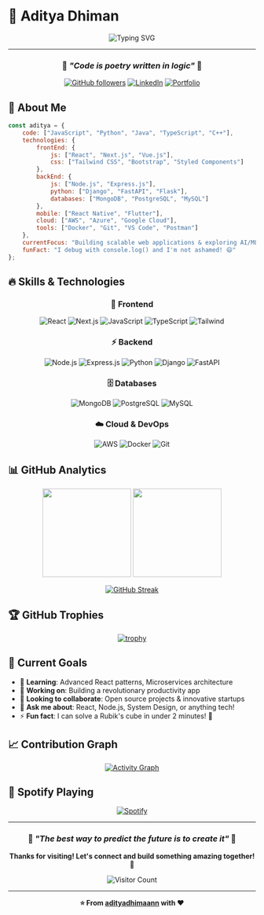 # 🚀 Aditya Dhiman

<div align="center">
  
![Typing SVG](https://readme-typing-svg.herokuapp.com?font=Fira+Code&weight=600&size=28&duration=4000&pause=1000&color=00D9FF&center=true&vCenter=true&multiline=true&repeat=false&width=600&height=100&lines=Full+Stack+Developer;Problem+Solver+%26+Tech+Enthusiast)

</div>

---

<div align="center">
  
### 🌟 *"Code is poetry written in logic"* 🌟

[![GitHub followers](https://img.shields.io/github/followers/adityadhimaann?style=for-the-badge&logo=github&logoColor=white&labelColor=101010&color=00D9FF)](https://github.com/adityadhimaann)
[![LinkedIn](https://img.shields.io/badge/LinkedIn-Connect-blue?style=for-the-badge&logo=linkedin&logoColor=white&labelColor=101010&color=0077B5)](https://linkedin.com/in/yourprofile)
[![Portfolio](https://img.shields.io/badge/Portfolio-Visit-orange?style=for-the-badge&logo=firefox&logoColor=white&labelColor=101010&color=FF5722)](https://yourportfolio.com)

</div>

## 🎯 About Me

```javascript
const aditya = {
    code: ["JavaScript", "Python", "Java", "TypeScript", "C++"],
    technologies: {
        frontEnd: {
            js: ["React", "Next.js", "Vue.js"],
            css: ["Tailwind CSS", "Bootstrap", "Styled Components"]
        },
        backEnd: {
            js: ["Node.js", "Express.js"],
            python: ["Django", "FastAPI", "Flask"],
            databases: ["MongoDB", "PostgreSQL", "MySQL"]
        },
        mobile: ["React Native", "Flutter"],
        cloud: ["AWS", "Azure", "Google Cloud"],
        tools: ["Docker", "Git", "VS Code", "Postman"]
    },
    currentFocus: "Building scalable web applications & exploring AI/ML",
    funFact: "I debug with console.log() and I'm not ashamed! 😄"
};
```

## 🔥 Skills & Technologies

<div align="center">

### 🎨 Frontend
![React](https://img.shields.io/badge/React-20232A?style=for-the-badge&logo=react&logoColor=61DAFB)
![Next.js](https://img.shields.io/badge/Next.js-000000?style=for-the-badge&logo=nextdotjs&logoColor=white)
![JavaScript](https://img.shields.io/badge/JavaScript-F7DF1E?style=for-the-badge&logo=javascript&logoColor=black)
![TypeScript](https://img.shields.io/badge/TypeScript-007ACC?style=for-the-badge&logo=typescript&logoColor=white)
![Tailwind](https://img.shields.io/badge/Tailwind_CSS-38B2AC?style=for-the-badge&logo=tailwind-css&logoColor=white)

### ⚡ Backend
![Node.js](https://img.shields.io/badge/Node.js-339933?style=for-the-badge&logo=nodedotjs&logoColor=white)
![Express.js](https://img.shields.io/badge/Express.js-000000?style=for-the-badge&logo=express&logoColor=white)
![Python](https://img.shields.io/badge/Python-3776AB?style=for-the-badge&logo=python&logoColor=white)
![Django](https://img.shields.io/badge/Django-092E20?style=for-the-badge&logo=django&logoColor=green)
![FastAPI](https://img.shields.io/badge/FastAPI-009688?style=for-the-badge&logo=FastAPI&logoColor=white)

### 🗄️ Databases
![MongoDB](https://img.shields.io/badge/MongoDB-4EA94B?style=for-the-badge&logo=mongodb&logoColor=white)
![PostgreSQL](https://img.shields.io/badge/PostgreSQL-316192?style=for-the-badge&logo=postgresql&logoColor=white)
![MySQL](https://img.shields.io/badge/MySQL-005C84?style=for-the-badge&logo=mysql&logoColor=white)

### ☁️ Cloud & DevOps
![AWS](https://img.shields.io/badge/AWS-FF9900?style=for-the-badge&logo=amazon-aws&logoColor=white)
![Docker](https://img.shields.io/badge/Docker-2CA5E0?style=for-the-badge&logo=docker&logoColor=white)
![Git](https://img.shields.io/badge/Git-F05032?style=for-the-badge&logo=git&logoColor=white)

</div>

## 📊 GitHub Analytics

<div align="center">
  
<img height="180em" src="https://github-readme-stats-eight-theta.vercel.app/api?username=adityadhimaann&show_icons=true&theme=react&include_all_commits=true&count_private=true"/>
<img height="180em" src="https://github-readme-stats-eight-theta.vercel.app/api/top-langs/?username=adityadhimaann&layout=compact&langs_count=8&theme=react"/>

</div>

<div align="center">
  
[![GitHub Streak](https://streak-stats.demolab.com/?user=adityadhimaann&theme=react&hide_border=true)](https://git.io/streak-stats)

</div>

## 🏆 GitHub Trophies

<div align="center">
  
[![trophy](https://github-profile-trophy.vercel.app/?username=adityadhimaann&theme=discord&column=4&margin-w=15&margin-h=15)](https://github.com/ryo-ma/github-profile-trophy)

</div>

## 🎯 Current Goals

- 🌱 **Learning**: Advanced React patterns, Microservices architecture
- 🔭 **Working on**: Building a revolutionary productivity app
- 👯 **Looking to collaborate**: Open source projects & innovative startups  
- 💬 **Ask me about**: React, Node.js, System Design, or anything tech!
- ⚡ **Fun fact**: I can solve a Rubik's cube in under 2 minutes! 🧩

## 📈 Contribution Graph

<div align="center">
  
[![Activity Graph](https://github-readme-activity-graph.vercel.app/graph?username=adityadhimaann&custom_title=Aditya's%20Contribution%20Graph&bg_color=0D1117&color=00D9FF&line=00D9FF&point=FFFFFF&area_color=00D9FF&title_color=FFFFFF&area=true)](https://github.com/ashutosh00710/github-readme-activity-graph)

</div>

## 🎵 Spotify Playing

<div align="center">
  
[![Spotify](https://spotify-github-profile.vercel.app/api/spotify?background_color=0d1117&border_color=ffffff)](https://open.spotify.com/user/yourusername)

</div>

---

<div align="center">
  
### 💫 *"The best way to predict the future is to create it"* 💫

**Thanks for visiting! Let's connect and build something amazing together! 🚀**

![Visitor Count](https://profile-counter.glitch.me/adityadhimaann/count.svg)

</div>

---

<div align="center">
  
**⭐ From [adityadhimaann](https://github.com/adityadhimaann) with ❤️**

</div>
